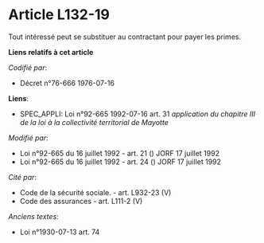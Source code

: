 # Article L132-19

Tout intéressé peut se substituer au contractant pour payer les primes.

**Liens relatifs à cet article**

_Codifié par_:

  - Décret n°76-666 1976-07-16

**Liens**:

  - SPEC_APPLI: Loi n°92-665 1992-07-16 art. 31 *application du chapitre III de la loi à la collectivité territorial de Mayotte*

_Modifié par_:

  - Loi n°92-665 du 16 juillet 1992 - art. 21 () JORF 17 juillet 1992
  - Loi n°92-665 du 16 juillet 1992 - art. 24 () JORF 17 juillet 1992

_Cité par_:

  - Code de la sécurité sociale. - art. L932-23 (V)
  - Code des assurances - art. L111-2 (V)

_Anciens textes_:

  - Loi n°1930-07-13 art. 74

